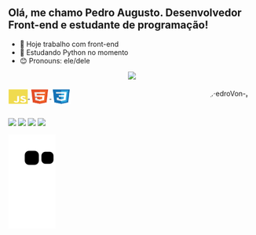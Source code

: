 ## Olá, me chamo Pedro Augusto. Desenvolvedor Front-end e estudante de programação!
  - 💼 Hoje trabalho com front-end
  - 🌱 Estudando Python no momento
  - 😊 Pronouns: ele/dele
<div align="center">
  <a href="https://github.com/PedroVonMises">
  <img height="180em" src="https://github-readme-stats.vercel.app/api/top-langs/?username=PedroVonMises&layout=compact&langs_count=7&theme=dark"/>
</div>
  
<div style="display: inline_block"><br>
  <img align="center" alt="PedroVon-Js" height="30" width="40" src="https://raw.githubusercontent.com/devicons/devicon/master/icons/javascript/javascript-plain.svg">
  <img align="center" alt="PedroVon-HTML" height="30" width="40" src="https://raw.githubusercontent.com/devicons/devicon/master/icons/html5/html5-original.svg">
  <img align="center" alt="PedroVon-CSS" height="30" width="40" src="https://raw.githubusercontent.com/devicons/devicon/master/icons/css3/css3-original.svg">
  <img align="right" alt="PedroVon-pic" height="150" style="border-radius:50px;" src="https://cdn.discordapp.com/attachments/762161790398103624/956991251612311614/discordavatar-pedrov.png">
</div>
  
  ##
 
<div> 
  <a href="https://www.youtube.com/channel/UCnTT4xOUEmc8boiuiptxPsw" target="_blank"><img src="https://img.shields.io/badge/YouTube-FF0000?style=for-the-badge&logo=youtube&logoColor=white" target="_blank"></a>
  <a href="https://www.instagram.com/von.lockhart/" target="_blank"><img src="https://img.shields.io/badge/-Instagram-%23E4405F?style=for-the-badge&logo=instagram&logoColor=white" target="_blank"></a>
  <a href = "mailto:pedrocodetheworld@gmail.com"><img src="https://img.shields.io/badge/-Gmail-%23333?style=for-the-badge&logo=gmail&logoColor=white" target="_blank"></a>
  <a href="https://www.linkedin.com/in/pedro-augusto-programador/" target="_blank"><img src="https://img.shields.io/badge/-LinkedIn-%230077B5?style=for-the-badge&logo=linkedin&logoColor=white" target="_blank"></a> 
 
  ![Snake animation](https://github.com/rafaballerini/rafaballerini/blob/output/github-contribution-grid-snake.svg)
 
</div>
